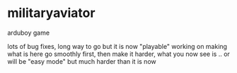 # militaryaviator
arduboy game 

lots of bug fixes, long way to go but it is now "playable"
working on making what is here go smoothly first, then make it harder, what you now see is .. or will be "easy mode" but much harder than it is now
